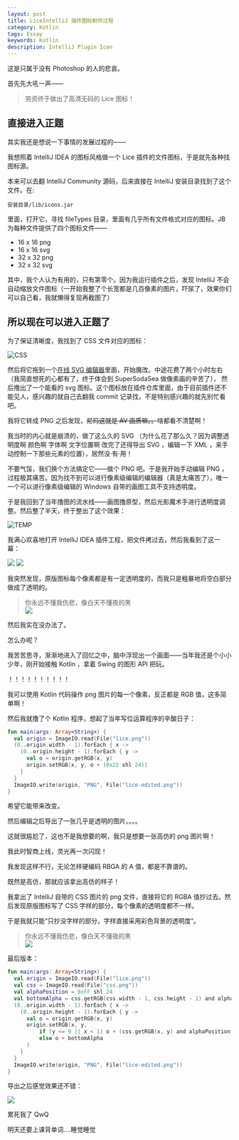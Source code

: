 ```yaml
---
layout: post
title: LiceIntelliJ 插件图标制作过程
category: Kotlin
tags: Essay
keywords: Kotlin
description: IntelliJ Plugin Icon
---
```



这是只属于没有 Photoshop 的人的悲哀。

首先先大吼一声——

> 劳资终于做出了高清无码的 Lice 图标！

## 直接进入正题

其实我还是想说一下事情的发展过程的——

我想照着 IntelliJ IDEA 的图标风格做一个 Lice 插件的文件图标，于是就先各种找图标源。

本来可以去翻 IntelliJ Community 源码，后来直接在 IntelliJ 安装目录找到了这个文件。在:

```
安装目录/lib/icons.jar
```

里面，打开它，寻找 fileTypes 目录，里面有几乎所有文件格式对应的图标。JB 为每种文件提供了四个图标文件——

+ 16 x 16 png
+ 16 x 16 svg
+ 32 x 32 png
+ 32 x 32 svg

其中，我个人认为有用的，只有第零个。因为我运行插件之后，发现 IntelliJ 不会自动缩放文件图标（一开始我整了个长宽都是几百像素的图片，吓尿了，效果你们可以自己看，我就懒得复现再截图了）

## 所以现在可以进入正题了

为了保证清晰度，我找到了 CSS 文件对应的图标：

![CSS](https://coding.net/u/ice1000/p/Images/git/raw/master/blog-img/5/css.png)

然后将它拖到一个[在线 SVG 编辑器](http://editor.method.ac)里面，开始魔改。中途花费了两个小时左右（我简直想死的心都有了，终于体会到 SuperSodaSea 做像素画的辛苦了），
然后撸出了一个能看的 svg 图标。这个图标放在插件仓库里面，由于目前插件还不能见人，感兴趣的就自己去翻我 commit 记录找，不是特别感兴趣的就先别忙看吧。

我将它转成 PNG 之后发现，~~尼玛这就是 AV 画质嘛。。~~啥都看不清楚啊！

我当时的内心就是崩溃的，做了这么久的 SVG （为什么花了那么久？因为调整透明度啊 颜色啊 字体啊 文字位置啊 改完了还得导出 SVG ，编辑一下 XML ，来手动控制一下那些元素的位置），居然没·有·用！

不要气馁，我们换个方法搞定它——做个 PNG 吧。于是我开始手动编辑 PNG ，过程极其痛苦。因为找不到可以进行像素级编辑的编辑器（真是太痛苦了），唯一一个可以进行像素级编辑的 Windows 自带的画图工具不支持透明度。

于是我回到了当年撸图的流水线——画图撸原型，然后光影魔术手进行透明度调整。然后整了半天，终于整出了这个效果：

![TEMP](https://coding.net/u/ice1000/p/Images/git/raw/master/blog-img/5/lice.png)

我满心欢喜地打开 IntelliJ IDEA 插件工程，把文件拷过去，然后我看到了这一幕：

![](https://coding.net/u/ice1000/p/Images/git/raw/master/blog-img/5/0.png)
![](https://coding.net/u/ice1000/p/Images/git/raw/master/blog-img/5/1.png)

我突然发现，原版图标每个像素都是有一定透明度的，而我只是粗暴地将空白部分做成了透明的。

> 你永远不懂我伤悲，像白天不懂夜的黑 <br/> ![](https://coding.net/u/ice1000/p/Images/git/raw/master/blog-img/5/3.png)

然后我实在没办法了。

怎么办呢？

我苦苦思寻，渐渐地进入了回忆之中，脑中浮现出一个画面——当年我还是个小小少年，刚开始接触 Kotlin ，拿着 Swing 的图形 API 把玩。

！！！！！！！！！！

我可以使用 Kotlin 代码操作 png 图片的每一个像素，反正都是 RGB 值，这多简单啊！

然后我就撸了个 Kotlin 程序，想起了当年写位运算程序的辛酸日子：

```kotlin
fun main(args: Array<String>) {
  val origin = ImageIO.read(File("lice.png"))
  (0..origin.width - 1).forEach { x ->
    (0..origin.height - 1).forEach { y ->
      val o = origin.getRGB(x, y)
      origin.setRGB(x, y, o + (0x22 shl 24))
    }
  }
  ImageIO.write(origin, "PNG", File("lice-edited.png"))
}
```

希望它能带来改变。

然后编辑之后导出了一张几乎是透明的图片。。。。

这就很尴尬了，这也不是我想要的啊，我只是想要一张高仿的 png 图片啊！

我此时智商上线，灵光再一次闪现！

我发现这样不行，无论怎样硬编码 RBGA 的 A 值，都是不靠谱的。

既然是高仿，那就应该拿出高仿的样子！

我拿出了 IntelliJ 自带的 CSS 图片的 png 文件，直接将它的 RGBA 值抄过去。然后发现原版图标写了 CSS 字样的部分，每个像素的透明度都不一样。

于是我就只能“只抄没字样的部分，字样直接采用彩色背景的透明度”。

> 你永远不懂我伤悲，像白天不懂夜的黑 <br/> ![](https://coding.net/u/ice1000/p/Images/git/raw/master/blog-img/5/2.png)

最后版本：

```kotlin
fun main(args: Array<String>) {
  val origin = ImageIO.read(File("lice.png"))
  val css = ImageIO.read(File("css.png"))
  val alphaPosition = 0xFF shl 24
  val bottomAlpha = css.getRGB(css.width - 1, css.height - 1) and alphaPosition
  (0..origin.width - 1).forEach { x ->
    (0..origin.height - 1).forEach { y ->
      val o = origin.getRGB(x, y)
      origin.setRGB(x, y,
          if (y <= 9 || x < 1) o + (css.getRGB(x, y) and alphaPosition)
          else o + bottomAlpha
      )
    }
  }
  ImageIO.write(origin, "PNG", File("lice-edited.png"))
}
```

导出之后感觉效果还不错：

![](https://coding.net/u/ice1000/p/Images/git/raw/master/blog-img/5/4.png)

累死我了 QwQ

明天还要上课背单词....睡觉睡觉
